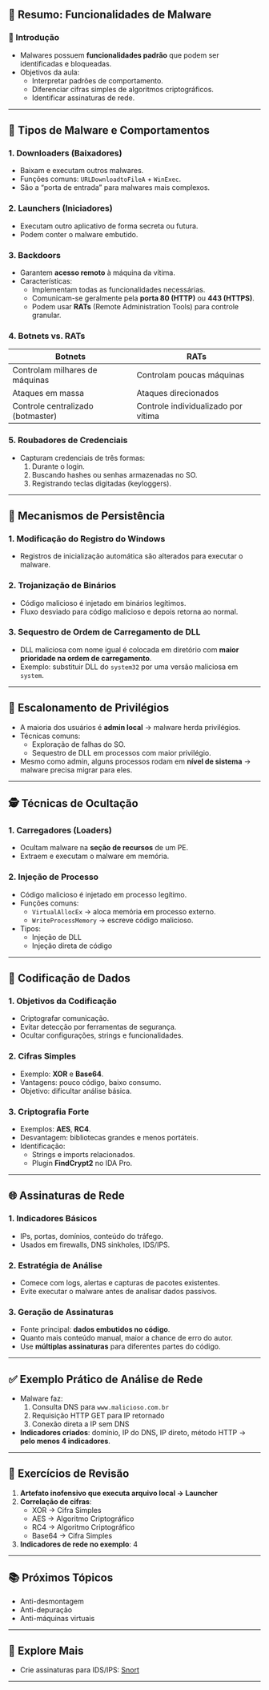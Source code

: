 
## 📁 Resumo: Funcionalidades de Malware

### 📌 Introdução
- Malwares possuem **funcionalidades padrão** que podem ser identificadas e bloqueadas.
- Objetivos da aula:
  - Interpretar padrões de comportamento.
  - Diferenciar cifras simples de algoritmos criptográficos.
  - Identificar assinaturas de rede.

---

## 🧩 Tipos de Malware e Comportamentos

### 1. **Downloaders (Baixadores)**
- Baixam e executam outros malwares.
- Funções comuns: `URLDownloadtoFileA` + `WinExec`.
- São a “porta de entrada” para malwares mais complexos.

### 2. **Launchers (Iniciadores)**
- Executam outro aplicativo de forma secreta ou futura.
- Podem conter o malware embutido.

### 3. **Backdoors**
- Garantem **acesso remoto** à máquina da vítima.
- Características:
  - Implementam todas as funcionalidades necessárias.
  - Comunicam-se geralmente pela **porta 80 (HTTP)** ou **443 (HTTPS)**.
  - Podem usar **RATs** (Remote Administration Tools) para controle granular.

### 4. **Botnets vs. RATs**
| Botnets | RATs |
|---------|------|
| Controlam milhares de máquinas | Controlam poucas máquinas |
| Ataques em massa | Ataques direcionados |
| Controle centralizado (botmaster) | Controle individualizado por vítima |

### 5. **Roubadores de Credenciais**
- Capturam credenciais de três formas:
  1. Durante o login.
  2. Buscando hashes ou senhas armazenadas no SO.
  3. Registrando teclas digitadas (keyloggers).

---

## 🧠 Mecanismos de Persistência

### 1. **Modificação do Registro do Windows**
- Registros de inicialização automática são alterados para executar o malware.

### 2. **Trojanização de Binários**
- Código malicioso é injetado em binários legítimos.
- Fluxo desviado para código malicioso e depois retorna ao normal.

### 3. **Sequestro de Ordem de Carregamento de DLL**
- DLL maliciosa com nome igual é colocada em diretório com **maior prioridade na ordem de carregamento**.
- Exemplo: substituir DLL do `system32` por uma versão maliciosa em `system`.

---

## 🔐 Escalonamento de Privilégios

- A maioria dos usuários é **admin local** → malware herda privilégios.
- Técnicas comuns:
  - Exploração de falhas do SO.
  - Sequestro de DLL em processos com maior privilégio.
- Mesmo como admin, alguns processos rodam em **nível de sistema** → malware precisa migrar para eles.

---

## 🕵️ Técnicas de Ocultação

### 1. **Carregadores (Loaders)**
- Ocultam malware na **seção de recursos** de um PE.
- Extraem e executam o malware em memória.

### 2. **Injeção de Processo**
- Código malicioso é injetado em processo legítimo.
- Funções comuns:
  - `VirtualAllocEx` → aloca memória em processo externo.
  - `WriteProcessMemory` → escreve código malicioso.
- Tipos:
  - Injeção de DLL
  - Injeção direta de código

---

## 🔐 Codificação de Dados

### 1. **Objetivos da Codificação**
- Criptografar comunicação.
- Evitar detecção por ferramentas de segurança.
- Ocultar configurações, strings e funcionalidades.

### 2. **Cifras Simples**
- Exemplo: **XOR** e **Base64**.
- Vantagens: pouco código, baixo consumo.
- Objetivo: dificultar análise básica.

### 3. **Criptografia Forte**
- Exemplos: **AES**, **RC4**.
- Desvantagem: bibliotecas grandes e menos portáteis.
- Identificação:
  - Strings e imports relacionados.
  - Plugin **FindCrypt2** no IDA Pro.

---

## 🌐 Assinaturas de Rede

### 1. **Indicadores Básicos**
- IPs, portas, domínios, conteúdo do tráfego.
- Usados em firewalls, DNS sinkholes, IDS/IPS.

### 2. **Estratégia de Análise**
- Comece com logs, alertas e capturas de pacotes existentes.
- Evite executar o malware antes de analisar dados passivos.

### 3. **Geração de Assinaturas**
- Fonte principal: **dados embutidos no código**.
- Quanto mais conteúdo manual, maior a chance de erro do autor.
- Use **múltiplas assinaturas** para diferentes partes do código.

---

## ✅ Exemplo Prático de Análise de Rede
- Malware faz:
  1. Consulta DNS para `www.malicioso.com.br`
  2. Requisição HTTP GET para IP retornado
  3. Conexão direta a IP sem DNS
- **Indicadores criados**: domínio, IP do DNS, IP direto, método HTTP → **pelo menos 4 indicadores**.

---

## 🧪 Exercícios de Revisão

1. **Artefato inofensivo que executa arquivo local → Launcher**
2. **Correlação de cifras**:
   - XOR → Cifra Simples
   - AES → Algoritmo Criptográfico
   - RC4 → Algoritmo Criptográfico
   - Base64 → Cifra Simples
3. **Indicadores de rede no exemplo**: 4

---

## 📚 Próximos Tópicos
- Anti-desmontagem
- Anti-depuração
- Anti-máquinas virtuais

---

## 🔗 Explore Mais
- Crie assinaturas para IDS/IPS: [Snort](https://www.snort.org/)

---
